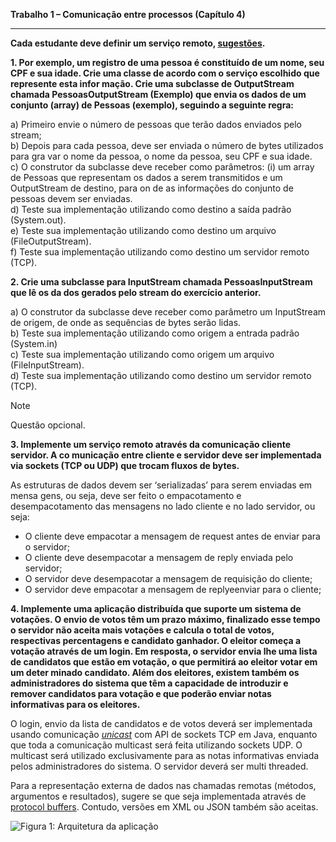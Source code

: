 **Trabalho 1 – Comunicação entre processos (Capítulo 4)**

---

**Cada estudante deve definir um serviço remoto, [sugestões][1].**

**1. Por exemplo, um registro de uma pessoa é constituído de um nome, seu CPF e
sua idade. Crie uma classe de acordo com o serviço escolhido que represente esta infor
mação. Crie uma subclasse de OutputStream chamada PessoasOutputStream (Exemplo)
que envia os dados de um conjunto (array) de Pessoas (exemplo), seguindo a seguinte
regra:**

a) Primeiro envie o número de pessoas que terão dados enviados pelo stream;\
b) Depois para cada pessoa, deve ser enviada o número de bytes utilizados para gra
var o nome da pessoa, o nome da pessoa, seu CPF e sua idade.\
c) O construtor da subclasse deve receber como parâmetros: (i) um array de Pessoas
que representam os dados a serem transmitidos e um OutputStream de destino, para on
de as informações do conjunto de pessoas devem ser enviadas.\
d) Teste sua implementação utilizando como destino a saída padrão (System.out).\
e) Teste sua implementação utilizando como destino um arquivo (FileOutputStream).\
f) Teste sua implementação utilizando como destino um servidor remoto (TCP).

**2. Crie uma subclasse para InputStream chamada PessoasInputStream que lê os da
dos gerados pelo stream do exercício anterior.**

a) O construtor da subclasse deve receber como parâmetro um InputStream de origem, de onde as sequências de bytes serão lidas.\
b) Teste sua implementação utilizando como origem a entrada padrão (System.in)\
c) Teste sua implementação utilizando como origem um arquivo (FileInputStream).\
d) Teste sua implementação utilizando como destino um servidor remoto (TCP).

> [!NOTE]
> Questão opcional.

**3. Implemente um serviço remoto através da comunicação cliente servidor. A co
municação entre cliente e servidor deve ser implementada via sockets (TCP ou UDP) que
trocam fluxos de bytes.**

As estruturas de dados devem ser ‘serializadas’ para serem enviadas em mensa
gens, ou seja, deve ser feito o empacotamento e desempacotamento das mensagens no
lado cliente e no lado servidor, ou seja:
- O cliente deve empacotar a mensagem de request antes de enviar para o servidor;
- O cliente deve desempacotar a mensagem de reply enviada pelo servidor;
- O servidor deve desempacotar a mensagem de requisição do cliente;
- O servidor deve empacotar a mensagem de replyeenviar para o cliente;

**4. Implemente uma aplicação distribuída que suporte um sistema de votações. O
envio de votos têm um prazo máximo, finalizado esse tempo o servidor não aceita mais
votações e calcula o total de votos, respectivas percentagens e candidato ganhador. O
eleitor começa a votação através de um login. Em resposta, o servidor envia lhe uma
lista de candidatos que estão em votação, o que permitirá ao eleitor votar em um deter
minado candidato. Além dos eleitores, existem também os administradores do sistema
que têm a capacidade de introduzir e remover candidatos para votação e que poderão
enviar notas informativas para os eleitores.**

O login, envio da lista de candidatos e de votos deverá ser implementada usando
comunicação <ins>*unicast*</ins> com API de sockets TCP em Java, enquanto que toda a comunicação multicast será feita utilizando sockets UDP. O multicast será utilizado exclusivamente para as notas informativas enviada pelos administradores do sistema. O servidor deverá ser multi threaded.

Para a representação externa de dados nas chamadas remotas (métodos, argumentos e resultados), sugere se que seja implementada através de [protocol buffers][2]. Contudo, versões em XML ou JSON também são aceitas.

![Figura 1: Arquitetura da aplicação](/fig1.png)

[1]: https://docs.google.com/document/d/195cAAxlmFoZ_mAgTuPGF7eD28e8-5zBA8_rSiGol59I/edit?tab=t.0
[2]: https://protobuf.dev/programming-guides/proto3/
